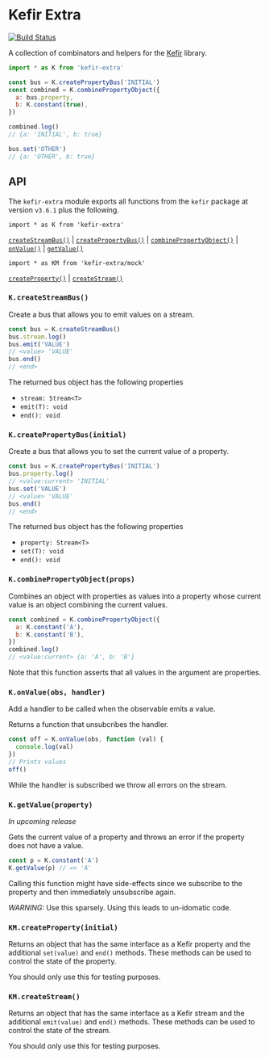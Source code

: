 Kefir Extra
===========

[![Build Status](https://travis-ci.org/geigerzaehler/kefir-extra.svg?branch=master)](https://travis-ci.org/geigerzaehler/kefir-extra)

A collection of combinators and helpers for the [Kefir][] library.

~~~js
import * as K from 'kefir-extra'

const bus = K.createPropertyBus('INITIAL')
const combined = K.combinePropertyObject({
  a: bus.property,
  b: K.constant(true),
})

combined.log()
// {a: 'INITIAL', b: true}

bus.set('OTHER')
// {a: 'OTHER', b: true}
~~~

[Kefir]: https://rpominov.github.io/kefir/

API
---

The `kefir-extra` module exports all functions from the `kefir` package at
version `v3.6.1` plus the following.

`import * as K from 'kefir-extra'`

[`createStreamBus()`](#K.createStreamBus)
| [`createPropertyBus()`](#K.createPropertyBus)
| [`combinePropertyObject()`](#K.combinePropertyObject)
| [`onValue()`](#K.onValue)
| [`getValue()`](#K.getValue)

`import * as KM from 'kefir-extra/mock'`

[`createProperty()`](#KM.createProperty)
| [`createStream()`](#KM.createStream)


### `K.createStreamBus()` <a name="K.createStreamBus">

Create a bus that allows you to emit values on a stream.

~~~js
const bus = K.createStreamBus()
bus.stream.log()
bus.emit('VALUE')
// <value> 'VALUE'
bus.end()
// <end>
~~~

The returned bus object has the following properties
* `stream: Stream<T>`
* `emit(T): void`
* `end(): void`


### `K.createPropertyBus(initial)` <a name="K.createPropertyBus">

Create a bus that allows you to set the current value of a property.

~~~js
const bus = K.createPropertyBus('INITIAL')
bus.property.log()
// <value:current> 'INITIAL'
bus.set('VALUE')
// <value> 'VALUE'
bus.end()
// <end>
~~~

The returned bus object has the following properties
* `property: Stream<T>`
* `set(T): void`
* `end(): void`


### `K.combinePropertyObject(props)` <a name="K.combinePropertyObject">

Combines an object with properties as values into a property whose current value
is an object combining the current values.

~~~js
const combined = K.combinePropertyObject({
  a: K.constant('A'),
  b: K.constant('B'),
})
combined.log()
// <value:current> {a: 'A', b: 'B'}
~~~

Note that this function asserts that all values in the argument are properties.


### `K.onValue(obs, handler)` <a name="K.onValue">

Add a handler to be called when the observable emits a value.

Returns a function that unsubcribes the handler.

~~~js
const off = K.onValue(obs, function (val) {
  console.log(val)
})
// Prints values
off()
~~~

While the handler is subscribed we throw all errors on the stream.


### `K.getValue(property)` <a name="K.getValue">

_In upcoming release_

Gets the current value of a property and throws an error if the property does
not have a value.

~~~js
const p = K.constant('A')
K.getValue(p) // => 'A'
~~~

Calling this function might have side-effects since we subscribe to the property
and then immediately unsubscribe again.

_WARNING:_ Use this sparsely. Using this leads to un-idomatic code.


### `KM.createProperty(initial)` <a name="KM.createProperty">

Returns an object that has the same interface as a Kefir property and the
additional `set(value)` and `end()` methods. These methods can be used to
control the state of the property.

You should only use this for testing purposes.


### `KM.createStream()` <a name="KM.createStream">

Returns an object that has the same interface as a Kefir stream and the
additional `emit(value)` and `end()` methods. These methods can be used to
control the state of the stream.

You should only use this for testing purposes.
